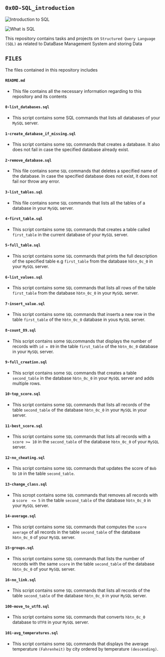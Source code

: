 ## `0x0D-SQL_introduction`

![Introduction to SQL](https://www.savannahtech.edu/wp-content/uploads/2019/09/Introduction-to-SQL.png)


![What is SQL](https://media.licdn.com/dms/image/C4D12AQEeE_fZqN5fzA/article-cover_image-shrink_600_2000/0/1601808979670?e=2147483647&v=beta&t=EsX1Ep2TNb5yJ3HvQSEGpSzlQu6SQ1PxgbMaL84IsxU)

This repository contains tasks and projects on `Structured Query Language (SQL)` as related to DataBase Management System and storing Data


## `FILES`

The files contained in this repository includes


#### `README.md`
  - This file contains all the necessary information regarding to this repository and its contents

#### `0-list_databases.sql`
  - This script contains some SQL commands that lists all databases of your `MySQL` server.

#### `1-create_database_if_missing.sql`
  - This script contains some `SQL` commands that creates a database. It also does not fail in case the specified database already exist.

#### `2-remove_database.sql`
  - This file contains some `SQL` commands that deletes a specified name of the database. In case the specified database does not exist, it does not fail nor throw any error.

#### `3-list_tables.sql`
  - This file contains some `SQL` commands that lists all the tables of a database in your `MySQL` server.

#### `4-first_table.sql`
  - This script contains some `SQL` commands that creates a table called `first_table` in the current database of your `MySQL` server.

#### `5-full_table.sql`
  - This script contains some `SQL` commands that prints the full description of the specified table e.g `first_table` from the database `hbtn_0c_0` in your `MySQL` server.

#### `6-list_values.sql`
  - This script contains some `SQL` commands that lists all rows of the table `first_table` from the database `hbtn_0c_0` in your `MySQL` server.

#### `7-insert_value.sql`
  - This script contains some `SQL` commands that inserts a new row in the table `first_table` of the `hbtn_0c_0` database in yous `MySQL` server.

#### `8-count_89.sql`
  - This script contains some `SQL`commands that displays the number of records with `id = 89` in the table `first_table` of the `hbtn_0c_0` database in your `MySQL` server.

#### `9-full_creation.sql` 
  - This script contains some `SQL` commands that creates a table `second_table` in the database `hbtn_0c_0` in your `MySQL` server and adds multiple rows.

#### `10-top_score.sql`
  - This script contains some `SQL` commands that lists all records of the table `second_table` of the database `hbtn_0c_0` in your `MySQL` in your server.

#### `11-best_score.sql`
  - This script contains some `SQL` commands that lists all records with a `score >= 10` in the `second_table` of the database `hbtn_0c_0` of your `MySQL` server.

#### `12-no_cheating.sql`
  - This script contains some `SQL` commands that updates the score of `Bob` to `10` in the table `second_table`.

#### `13-change_class.sql`
  - This scropt contains some `SQL` commands that removes all records with a `score  <= 5` in the table `second_table` of the database `hbtn_0c_0` in your `MySQL` server.

#### `14-average.sql`
  - This script contains some `SQL` commands that computes the `score average` of all records in the table `second_table` of the database `hbtn_0c_0` of your `MySQL` server.

#### `15-groups.sql`
  - This script contains some `SQL` commands that lists the number of records with the same `score` in the table `second_table` of the database `hbtn_0c_0` of your `MySQL` server.

#### `16-no_link.sql`
  - This script contains some `SQL` commands that lists all records of the table `second_table` of the database `hbtn_0c_0` in your `MySQL` server.

#### `100-move_to_utf8.sql`
  - This script contains some `SQL` commands that converts `hbtn_0c_0` database to `UTF8` in your `MySQL` server.

#### `101-avg_temperatures.sql`
  - This script contains some `SQL` commands that displays the average temperature `(Fahrenheit)` by city ordered by temperature `(descending)`.
